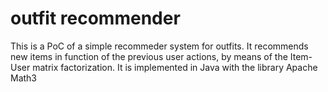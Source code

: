 outfit recommender
========

This is a PoC of a simple recommeder system for outfits. It recommends new items in function of the previous user actions, by means of the Item-User matrix factorization. It is implemented in Java with the library Apache Math3
